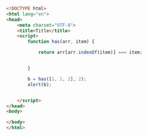 
<BlogInfo id="426" title="41.判断一个数组中时候存在某个数" author="白日梦想猿" pv=0 read_times=0 pre_cost_time=0分15秒 category="js学习" tag_list="['js学习']" create_time="2020.08.30 09:51:08" update_time="2020.08.30 10:01:50" />

```html
<!DOCTYPE html>
<html lang="en">
<head>
    <meta charset="UTF-8">
    <title>Title</title>
    <script>
        function has(arr, item) {

            return arr[arr.indexOf(item)] === item;


        }

        b = has([1, 1, 2], 2);
        alert(b);


    </script>
</head>
<body>

</body>
</html>
```
